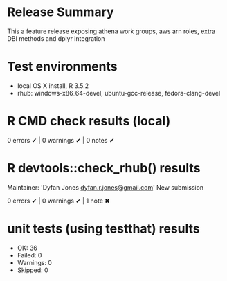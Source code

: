 # Release Summary
This a feature release exposing athena work groups, aws arn roles, extra DBI methods and dplyr integration

# Test environments

* local OS X install, R 3.5.2
* rhub: windows-x86_64-devel, ubuntu-gcc-release, fedora-clang-devel

# R CMD check results (local)
0 errors ✔ | 0 warnings ✔ | 0 notes ✔

# R devtools::check_rhub() results
  Maintainer: 'Dyfan Jones <dyfan.r.jones@gmail.com>'
  New submission

0 errors ✔ | 0 warnings ✔ | 1 note ✖

# unit tests (using testthat) results
* OK:       36
* Failed:   0
* Warnings: 0
* Skipped:  0